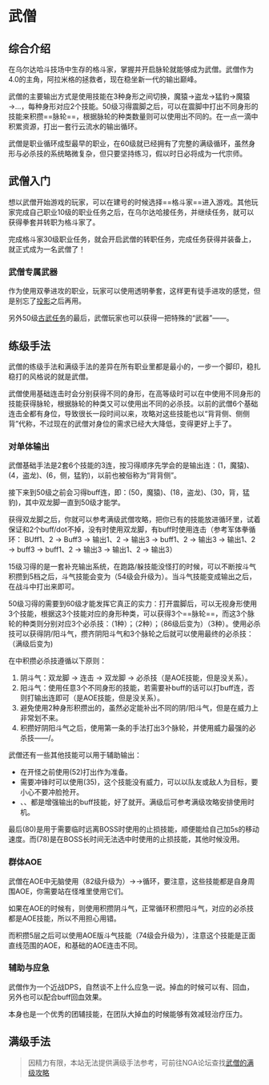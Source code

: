 # 武僧
<FloatTOC />

## 综合介绍

在乌尔达哈斗技场中生存的格斗家，掌握并开启脉轮就能够成为武僧。武僧作为4.0的主角，阿拉米格的拯救者，现在稳坐新一代的输出巅峰。

武僧的主要输出方式是使用技能在3种身形之间切换，魔猿→盗龙→猛豹→魔猿→…，每种身形对应2个技能。50级习得震脚之后，可以在震脚中打出不同身形的技能来积攒==脉轮==，根据脉轮的种类数量则可以使用出不同的<Action name="必杀技" />。在一点一滴中积累资源，打出一套行云流水的输出循环。

武僧是职业循环成型最早的职业，在60级就已经拥有了完整的满级循环，虽然身形与必杀技的系统略微复杂，但只要坚持练习，假以时日必将成为一代宗师。

## 武僧入门

想以武僧开始游戏的玩家，可以在建号的时候选择==格斗家==进入游戏。其他玩家完成自己职业10级的职业任务之后，在乌尔达哈接任务<quest name="如何加入格斗家行会" />，并继续<quest name="疾风迅雷的格斗家" />任务，就可以获得拳套并转职为格斗家了。

完成格斗家30级职业任务<quest name="拳圣" type="plus" />，就会开启武僧的转职任务<quest name="亡国的雷鸣" type="plus" />，完成任务获得<item name="武僧之证" />并装备上，就正式成为一名武僧了！

### 武僧专属武器

作为使用双拳进攻的职业，玩家可以使用透明拳套<item name="皇帝的新拳套" />，这样更有徒手进攻的感觉，但是别忘了[投影](/basic/equip.md#装备染色、投影)之后再用。

另外50级[古武任务](/topic/shine.md)的最后，武僧玩家也可以获得一把特殊的“武器”——<item name="斗壶·镇魂" />。

## 练级手法

武僧的练级手法和满级手法的差异在所有职业里都是最小的，一步一个脚印，稳扎稳打的风格说的就是武僧。

武僧使用基础连击时会分别获得不同的身形，在高等级时可以在<Status :id="110" name="震脚" />中使用不同身形的技能获得脉轮，根据脉轮的种类又可以使用出不同的必杀技。以前的武僧6个基础连击全都有身位，导致很长一段时间以来，攻略对这些技能也以“背背侧、侧侧背”代称，不过现在的武僧对身位的需求已经大大降低，变得更好上手了。

### 对单体输出

武僧基础手法是2套6个技能的3连，按习得顺序先学会的是输出连：<Action name="连击" />(1，魔猿)、<Action name="正拳" />(4，盗龙)、<Action name="崩拳" />(6，侧，猛豹)，以前也被俗称为“背背侧”。

接下来到50级之前会习得buff连，即：<Action name="双龙脚" />(50，魔猿)、<Action name="双掌打" />(18，盗龙)、<Action name="破碎拳" />(30，背，猛豹)，其中双龙脚一直到50级才能学。

获得双龙脚之后，你就可以参考满级武僧攻略，把你已有的技能放进循环里，试着保证<Status :id="101" name="双掌打" />和<Status :id="246" name="破碎拳" />2个buff/dot不掉，没有<Status :id="1861" name="连击效果提高" />时使用双龙脚，有buff时使用连击（参考军体拳循环： BUff1、2 → Buff3 → 输出1、2 → 输出3 → buff1、2 → 输出3 → 输出1、2 → buff3 → buff1、2 → 输出3 → 输出1、2 → 输出3）

15级习得的<Action name="斗气" />是一套补充输出系统，在跑路/躲技能没怪打的时候，可以不断按斗气积攒到5档之后，斗气技能会变为<Action name="铁山靠" />（54级会升级为<Action name="阴阳斗气斩" />）。当斗气技能变成输出之后，在战斗中打出来即可。

50级习得的<Action name="震脚" />需要到60级才能发挥它真正的实力：打开震脚后，可以无视身形使用3个技能，根据这3个技能对应的身形种类，可以获得3个==脉轮==，而这3个脉轮的种类则分别对应3个必杀技：<Action name="苍气炮" />（1种）；<Action name="翻天脚" />（2种）；<Action name="爆裂脚" />（86级后变为<Action name="凤凰舞" />）（3种）。使用必杀技可以获得阴/阳斗气，攒齐阴阳斗气和3个脉轮之后就可以使用最终的必杀技：<Action name="斗魂旋风脚" />（满级后变为<Action name="梦幻斗舞" />)

在<Status :id="110" name="震脚" />中积攒必杀技遵循以下原则：
1. 阴斗气：双龙脚 → 连击 → 双龙脚 → 必杀技（是AOE技能，但是没关系）。
2. 阳斗气：使用任意3个不同身形的技能，若需要补buff的话可以打buff连，否则打输出连即可（是AOE技能，但是没关系）。
3. 避免使用2种身形积攒出的<Action name="翻天脚" />，虽然必定能补出不同的阴/阳斗气，但是在威力上非常划不来。
4. 积攒好阴阳斗气之后，使用第一条的手法打出3个脉轮，并使用威力最强的必杀技——<Action name="斗魂旋风脚" />/<Action name="梦幻斗舞" />。

武僧还有一些其他技能可以用于辅助输出：
* 在开怪之前使用<Action name="演武" />(52)打出<Status :id="2513" name="无相身形" />作为准备。
* 需要冲锋时可以使用<Action name="轻身步法" />(35)，这个技能没有威力，可以以队友或敌人为目标，要小心不要冲脸抢开。
* <Action name="红莲极意" />、<Action name="义结金兰" />、<Action name="疾风极意" />都是增强输出的buff技能，好了就开。满级后可参考满级攻略安排使用时机。

最后<Action name="六合星导脚" />(80)是用于需要临时远离BOSS时使用的止损技能，顺便能给自己加5s的移动速度。而<Action name="无我" />(78)是在BOSS长时间无法选中时使用的止损技能，其他时候没用。

### 群体AOE

武僧在AOE中无脑使用<Action name="破坏神冲" />（82级升级为<Action name="破坏神脚" />）→<Action name="四面脚" />→<Action name="地烈劲" />循环，要注意，这些技能都是自身周围AOE，你需要站在怪堆里使用它们。

如果在AOE的时候有<Status :id="110" name="震脚" />，则使用<Action name="破坏神脚" />积攒阴斗气，正常循环积攒阳斗气，对应的必杀技都是AOE技能，所以不用担心用错。

而<Action name="斗气" />积攒5层之后可以使用AOE版斗气技能<Action name="空鸣拳" />（74级会升级为<Action name="万象斗气圈" />），注意这个技能是正面直线范围的AOE，和基础的AOE连击不同。

### 辅助与应急

武僧作为一个近战DPS，自然谈不上什么应急一说。掉血的时候可以有<Action name="内丹" />、<Action name="浴血" />回血，另外也可以配合<Action name="真言" />buff回血效果。

<Action name="真言" />本身也是一个优秀的团辅技能，在团队大掉血的时候能够有效减轻治疗压力。

## 满级手法

> 因精力有限，本站无法提供满级手法参考，可前往NGA论坛查找[武僧的满级攻略](https://bbs.nga.cn/thread.php?key=%E6%AD%A6%E5%83%A7&fid=698)